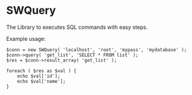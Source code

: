 # SWQuery #

The Library to executes SQL commands with easy steps.

Example usage:
```
$conn = new SWQuery( 'localhost', 'root', 'mypass', 'mydatabase' );
$conn->query( 'get_list', 'SELECT * FROM list' );
$res = $conn->result_array( 'get_list' );

foreach ( $res as $val ) {
    echo $val['id'];
    echo $val['name'];
}
```
